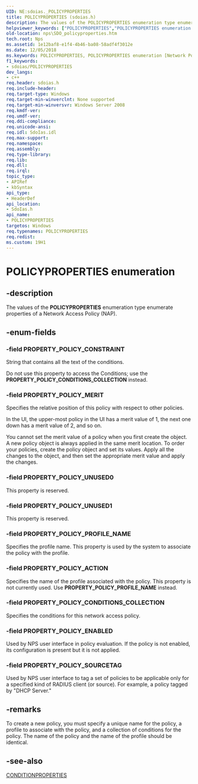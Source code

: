 ```yaml
---
UID: NE:sdoias._POLICYPROPERTIES
title: POLICYPROPERTIES (sdoias.h)
description: The values of the POLICYPROPERTIES enumeration type enumerate properties of a Network Access Policy (NAP).helpviewer_keywords: ["POLICYPROPERTIES","POLICYPROPERTIES enumeration [Network Policy Server]","PROPERTY_POLICY_ACTION","PROPERTY_POLICY_CONDITIONS_COLLECTION","PROPERTY_POLICY_CONSTRAINT","PROPERTY_POLICY_ENABLED","PROPERTY_POLICY_MERIT","PROPERTY_POLICY_PROFILE_NAME","PROPERTY_POLICY_SOURCETAG","PROPERTY_POLICY_UNUSED0","PROPERTY_POLICY_UNUSED1","_sdo_policyproperties","nps.SDO_policyproperties","sdo.policyproperties","sdoias/POLICYPROPERTIES","sdoias/PROPERTY_POLICY_ACTION","sdoias/PROPERTY_POLICY_CONDITIONS_COLLECTION","sdoias/PROPERTY_POLICY_CONSTRAINT","sdoias/PROPERTY_POLICY_ENABLED","sdoias/PROPERTY_POLICY_MERIT","sdoias/PROPERTY_POLICY_PROFILE_NAME","sdoias/PROPERTY_POLICY_SOURCETAG","sdoias/PROPERTY_POLICY_UNUSED0","sdoias/PROPERTY_POLICY_UNUSED1"]
old-location: nps\SDO_policyproperties.htm
tech.root: Nps
ms.assetid: 1e12baf8-e1f4-4b46-ba08-58adf4f3012e
ms.date: 12/05/2018
ms.keywords: POLICYPROPERTIES, POLICYPROPERTIES enumeration [Network Policy Server], PROPERTY_POLICY_ACTION, PROPERTY_POLICY_CONDITIONS_COLLECTION, PROPERTY_POLICY_CONSTRAINT, PROPERTY_POLICY_ENABLED, PROPERTY_POLICY_MERIT, PROPERTY_POLICY_PROFILE_NAME, PROPERTY_POLICY_SOURCETAG, PROPERTY_POLICY_UNUSED0, PROPERTY_POLICY_UNUSED1, _sdo_policyproperties, nps.SDO_policyproperties, sdo.policyproperties, sdoias/POLICYPROPERTIES, sdoias/PROPERTY_POLICY_ACTION, sdoias/PROPERTY_POLICY_CONDITIONS_COLLECTION, sdoias/PROPERTY_POLICY_CONSTRAINT, sdoias/PROPERTY_POLICY_ENABLED, sdoias/PROPERTY_POLICY_MERIT, sdoias/PROPERTY_POLICY_PROFILE_NAME, sdoias/PROPERTY_POLICY_SOURCETAG, sdoias/PROPERTY_POLICY_UNUSED0, sdoias/PROPERTY_POLICY_UNUSED1
f1_keywords:
- sdoias/POLICYPROPERTIES
dev_langs:
- c++
req.header: sdoias.h
req.include-header: 
req.target-type: Windows
req.target-min-winverclnt: None supported
req.target-min-winversvr: Windows Server 2008
req.kmdf-ver: 
req.umdf-ver: 
req.ddi-compliance: 
req.unicode-ansi: 
req.idl: SdoIas.idl
req.max-support: 
req.namespace: 
req.assembly: 
req.type-library: 
req.lib: 
req.dll: 
req.irql: 
topic_type:
- APIRef
- kbSyntax
api_type:
- HeaderDef
api_location:
- SdoIas.h
api_name:
- POLICYPROPERTIES
targetos: Windows
req.typenames: POLICYPROPERTIES
req.redist: 
ms.custom: 19H1
---
```


# POLICYPROPERTIES enumeration


## -description


The values of the <b>POLICYPROPERTIES</b> enumeration type enumerate properties of a 
    Network Access Policy (NAP).


## -enum-fields




### -field PROPERTY_POLICY_CONSTRAINT

String that contains all the text of the conditions.

Do not use this property to access the Conditions; use the 
       <b>PROPERTY_POLICY_CONDITIONS_COLLECTION</b> instead.


### -field PROPERTY_POLICY_MERIT

Specifies the relative position of this policy with respect to other policies.

In the UI, the upper-most policy in the UI has a merit value of 1, the next one down has a merit value of 2, 
       and so on.

You cannot set the merit value of a policy when you first create the object. A new policy object is always 
       applied in the same merit location. To order your policies, create the policy object and set its values. Apply 
       all the changes to the object, and then set the appropriate merit value and apply the changes.


### -field PROPERTY_POLICY_UNUSED0

This property is reserved.


### -field PROPERTY_POLICY_UNUSED1

This property is reserved.


### -field PROPERTY_POLICY_PROFILE_NAME

Specifies the profile name. This property is used by the system to associate the policy with the 
      profile.


### -field PROPERTY_POLICY_ACTION

Specifies the name of the profile associated with the policy. This property is not currently used. Use 
      <b>PROPERTY_POLICY_PROFILE_NAME</b> instead.


### -field PROPERTY_POLICY_CONDITIONS_COLLECTION

Specifies the conditions for this network access policy.


### -field PROPERTY_POLICY_ENABLED

Used by NPS user interface in policy evaluation. If the policy is not enabled, its configuration is present 
       but it is not applied.


### -field PROPERTY_POLICY_SOURCETAG

Used by NPS user interface to tag a set of policies to be applicable only for a specified kind of RADIUS 
       client (or source). For example, a policy tagged by "DHCP Server."


## -remarks



To create a new policy, you must specify a unique name for the policy, a profile to associate with the policy, 
    and a collection of conditions for the policy. The name of the policy and the name of the profile should be 
    identical.




## -see-also




<a href="https://docs.microsoft.com/windows/desktop/api/sdoias/ne-sdoias-conditionproperties">CONDITIONPROPERTIES</a>
 

 

